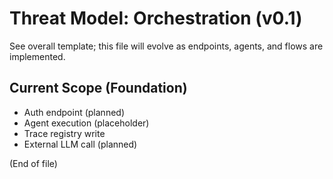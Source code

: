 # Threat Model: Orchestration (v0.1)

See overall template; this file will evolve as endpoints, agents, and flows are implemented.

## Current Scope (Foundation)
- Auth endpoint (planned)
- Agent execution (placeholder)
- Trace registry write
- External LLM call (planned)

(End of file)